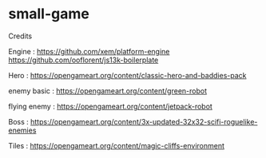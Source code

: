 # small-game

Credits

Engine :
https://github.com/xem/platform-engine
https://github.com/ooflorent/js13k-boilerplate

Hero :
https://opengameart.org/content/classic-hero-and-baddies-pack

enemy basic :
https://opengameart.org/content/green-robot

flying enemy :
https://opengameart.org/content/jetpack-robot

Boss : 
https://opengameart.org/content/3x-updated-32x32-scifi-roguelike-enemies

Tiles :
https://opengameart.org/content/magic-cliffs-environment